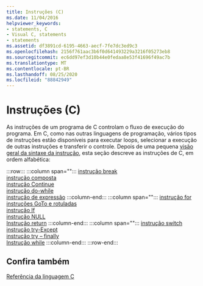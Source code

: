 ```yaml
---
title: Instruções (C)
ms.date: 11/04/2016
helpviewer_keywords:
- statements, C
- Visual C, statements
- statements
ms.assetid: df3891cd-6195-4663-aecf-7fe7dc3ed9c3
ms.openlocfilehash: 2156f761aac3b6f0d641493229a3216f05273eb8
ms.sourcegitcommit: ec6dd97ef3d10b44e0fedaa8e53f41696f49ac7b
ms.translationtype: MT
ms.contentlocale: pt-BR
ms.lasthandoff: 08/25/2020
ms.locfileid: "88842949"
---
```

# <a name="statements-c"></a>Instruções (C)

As instruções de um programa de C controlam o fluxo de execução do programa. Em C, como nas outras linguagens de programação, vários tipos de instruções estão disponíveis para executar loops, selecionar a execução de outras instruções e transferir o controle. Depois de uma pequena [visão geral da sintaxe da instrução](../c-language/overview-of-c-statements.md), esta seção descreve as instruções de C, em ordem alfabética:

:::row:::
   :::column span="":::
      [instrução break](../c-language/break-statement-c.md)\
      [instrução composta](../c-language/compound-statement-c.md)\
      [instrução Continue](../c-language/continue-statement-c.md)\
      [instrução do-while](../c-language/do-while-statement-c.md)\
      [instrução de expressão](../c-language/expression-statement-c.md)
   :::column-end:::
   :::column span="":::
      [instrução for](../c-language/for-statement-c.md)\
      [instruções GoTo e rotuladas](../c-language/goto-and-labeled-statements-c.md)\
      [instrução If](../c-language/if-statement-c.md)\
      [instrução NULL](../c-language/null-statement-c.md)\
      [Instrução return](../c-language/return-statement-c.md)
   :::column-end:::
   :::column span="":::
      [instrução switch](../c-language/switch-statement-c.md)\
      [instrução try-Except](../c-language/try-except-statement-c.md)\
      [instrução try – finally](../c-language/try-finally-statement-c.md)\
      [Instrução while](../c-language/while-statement-c.md)
   :::column-end:::
:::row-end:::

## <a name="see-also"></a>Confira também

[Referência da linguagem C](../c-language/c-language-reference.md)
